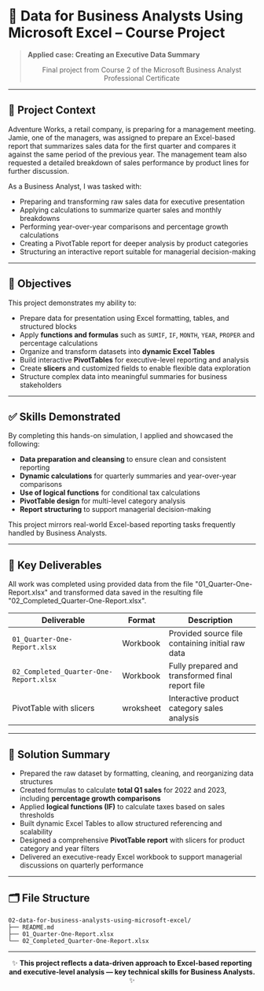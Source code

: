 # 🧩 Data for Business Analysts Using Microsoft Excel – Course Project

> **Applied case: Creating an Executive Data Summary**  
> <div align="center">Final project from Course 2 of the Microsoft Business Analyst Professional Certificate</div>

---

## 📝 Project Context

Adventure Works, a retail company, is preparing for a management meeting. Jamie, one of the managers, was assigned to prepare an Excel-based report that summarizes sales data for the first quarter and compares it against the same period of the previous year. The management team also requested a detailed breakdown of sales performance by product lines for further discussion.

As a Business Analyst, I was tasked with:
- Preparing and transforming raw sales data for executive presentation
- Applying calculations to summarize quarter sales and monthly breakdowns
- Performing year-over-year comparisons and percentage growth calculations
- Creating a PivotTable report for deeper analysis by product categories
- Structuring an interactive report suitable for managerial decision-making

---

## 🎯 Objectives

This project demonstrates my ability to:

- Prepare data for presentation using Excel formatting, tables, and structured blocks  
- Apply **functions and formulas** such as `SUMIF`, `IF`, `MONTH`, `YEAR`, `PROPER` and percentage calculations  
- Organize and transform datasets into **dynamic Excel Tables**  
- Build interactive **PivotTables** for executive-level reporting and analysis  
- Create **slicers** and customized fields to enable flexible data exploration  
- Structure complex data into meaningful summaries for business stakeholders

---

## ✅ Skills Demonstrated

By completing this hands-on simulation, I applied and showcased the following:

- **Data preparation and cleansing** to ensure clean and consistent reporting  
- **Dynamic calculations** for quarterly summaries and year-over-year comparisons  
- **Use of logical functions** for conditional tax calculations  
- **PivotTable design** for multi-level category analysis  
- **Report structuring** to support managerial decision-making

This project mirrors real-world Excel-based reporting tasks frequently handled by Business Analysts.

---

## 🧪 Key Deliverables

All work was completed using provided data from the file "01_Quarter-One-Report.xlsx" and transformed data saved in the resulting file "02_Completed_Quarter-One-Report.xlsx".

| Deliverable                     | Format | Description                                            |
|----------------------------------|--------|--------------------------------------------------------|
| `01_Quarter-One-Report.xlsx`     | Workbook | Provided source file containing initial raw data       |
| `02_Completed_Quarter-One-Report.xlsx` | Workbook | Fully prepared and transformed final report file |
| PivotTable with slicers         | wroksheet | Interactive product category sales analysis            |

---

## 📌 Solution Summary

- Prepared the raw dataset by formatting, cleaning, and reorganizing data structures
- Created formulas to calculate **total Q1 sales** for 2022 and 2023, including **percentage growth comparisons**
- Applied **logical functions (IF)** to calculate taxes based on sales thresholds
- Built dynamic Excel Tables to allow structured referencing and scalability
- Designed a comprehensive **PivotTable report** with slicers for product category and year filters
- Delivered an executive-ready Excel workbook to support managerial discussions on quarterly performance

---

## 🗂 File Structure

```
02-data-for-business-analysts-using-microsoft-excel/
├── README.md
├── 01_Quarter-One-Report.xlsx
└── 02_Completed_Quarter-One-Report.xlsx
```

---

<div align="center">

✨ <b>This project reflects a data-driven approach to Excel-based reporting and executive-level analysis — key technical skills for Business Analysts.</b> ✨

</div>

